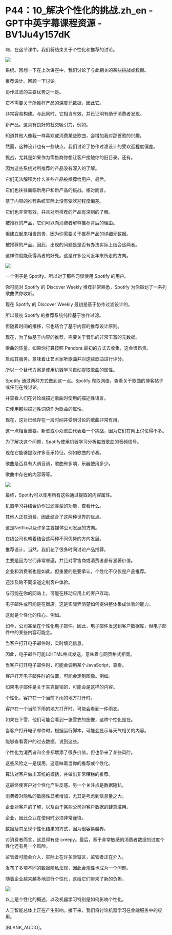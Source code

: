 # P44：10_解决个性化的挑战.zh_en - GPT中英字幕课程资源 - BV1Ju4y157dK

嗨，在这节课中，我们将结束关于个性化和推荐的讨论。

![](img/494a230c5fc025f0c47431c430a69940_1.png)

系统。回想一下在上次讲座中，我们讨论了与此相关的某些挑战或权衡。

推荐设计。回顾一下讨论。

协作过滤的主要优势之一是。

它不需要关于所推荐产品的深度元数据，因此它。

非常容易构建。与此同时，它相当有效，并已证明有助于消费者发现。

新产品。这具有良好的社交吸引力，例如。

知道其他人像我一样喜欢或消费某些歌曲，会增加我对那首歌的兴趣。

然而，这种设计也有一些缺点。我们讨论了协作过滤设计的受欢迎程度偏差。

挑战，尤其是如果作为零售商你想让客户接触你的旧目录。还有。

因为这些系统对所推荐的产品没有深入的了解。

它们无法解释为什么某些产品被推荐给用户。最后。

它们也往往面临新用户和新产品的挑战。相对而言。

基于内容的推荐系统实际上没有受欢迎程度偏差。

它们也非常有效，并且对所推荐的产品有深刻的了解。

被推荐的产品，它们可以向消费者解释推荐背后的理由。

但建立起来相当昂贵，因为你需要关于推荐产品的详细元数据。

被推荐的产品。因此，出现的问题是是否有办法实际上结合这两者。

这样你就能获得两者的好处。这是许多公司近年来所走的方向。

![](img/494a230c5fc025f0c47431c430a69940_3.png)

一个例子是 Spotify。所以对于那些习惯使用 Spotify 的用户。

你可能对 Spotify 的 Discover Weekly 推荐非常熟悉，Spotify 为你策划了一系列歌曲供你收听。

现在 Spotify 的 Discover Weekly 最初是基于协作过滤设计的。

所以最初 Spotify 的推荐系统纯粹基于协作过滤。

但随着时间的推移，它也结合了基于内容的推荐设计原则。

现在，为了做基于内容的推荐，需要关于音乐的非常丰富的元数据。

歌曲的质量。如果你打算按照 Pandora 最初的方式去收集，这会很昂贵。

启动其服务。意味着让艺术家听歌曲并对这些歌曲进行评分。

所以一个替代方案是使用机器学习自动提取歌曲的属性。

Spotify 通过两种方式做到这一点。Spotify 爬取网络，查看关于歌曲的博客帖子或任何在线讨论。

并查看人们在讨论或描述歌曲时使用的描述性语言。

它使用那些描述性词语作为歌曲的属性。

现在，这对已经存在一段时间并受到讨论的歌曲非常有用。

这一点相当重要。新歌或小众歌曲代表着一个挑战，因为它们在网上讨论得不多。

为了解决这个问题，Spotify使用机器学习分析每首歌曲的音频信号。

现在它能够提取许多音乐特征，例如歌曲的节奏。

歌曲是否具有大调音调，歌曲有多响，乐器使用多少。

歌曲中存在的内容等等。

![](img/494a230c5fc025f0c47431c430a69940_5.png)

最终，Spotify可以使用所有这些通过提取的内容属性。

机器学习并结合协作过滤类型的功能，查看什么。

其他人正在消费，因此结合了这两种世界的优点。

这是Netflix以及许多主要媒体公司发展的方向。

在线公司也朝着结合这两种不同优势的方向发展。

推荐设计。当然，我们花了很多时间讨论产品推荐。

主要是因为它们非常普遍，并且对零售商或消费者都有显著价值。

企业和消费者也是如此。但重要的是要承认，个性化不仅仅是产品推荐。

还涉及跨不同渠道定制客户体验。

与可能在你的网站上，可能在移动应用上的客户互动。

电子邮件或可能是在商店。这是实际弄清楚如何提供整体集成体验的能力。

这就是个性化的核心。例如。

如今，公司甚至在个性化电子邮件。因此，电子邮件发送到客户数据库，但电子邮件中的某些内容可能会。

当客户打开电子邮件时，实时填充信息。

因此，电子邮件可能以HTML格式发送，意味着与网页格式相同。

当客户打开电子邮件时，可能会调用某个JavaScript，查看。

客户打开电子邮件时的位置，可能会定制图像。例如。

如果电子邮件是关于夹克促销的，可能会是这样的内容。

个性化，客户在一个当前下雨的地方打开时。

客户在一个当前下雨的地方打开时，可能会看到一件雨衣。

如果在下雪，他们可能会看到一张雪衣的图像，这种个性化是在。

当客户打开电子邮件时，根据运行脚本，可能会显示与天气相关的内容。

能够查看客户的过去数据。说到这些。

个性化为消费者和企业都增添了很多价值，但也带来了某些风险。

这些风险之一是误用，这意味着当你的推荐或个性化。

算法对客户做出笼统的概括，并做出非常糟糕的推荐。

这最终使客户对个性化产生反感。另一个关注点是数据隐私。

消费者对隐私的敏感性显著增加，尤其是考虑到信息量之大。

企业对客户的了解，以及由于某些公司对客户数据的肆意滥用。

企业，因此企业在使用时必须非常谨慎。

数据及其呈现个性化结果的方式，因为很容易越界。

对消费者而言，这显得有些 creepy。最后，基于非常敏感的消费者数据的过度个性化还有另一个风险。

监管者可能会介入，实际上在许多管辖区，监管者正在介入。

发布了多项不同的数据隐私法规，因此合规性也成为一个问题。

随着企业越来越多地进行个性化，这给它们带来了新的负担。

![](img/494a230c5fc025f0c47431c430a69940_7.png)

以上是个性化的概述，以及机器学习特别是如何影响个性化。

人工智能总体上正在产生影响。接下来，我们将讨论机器学习在金融服务中的应用。

[BLANK_AUDIO]。
